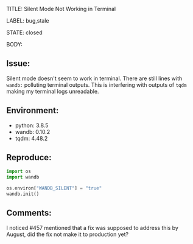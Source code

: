 TITLE:
Silent Mode Not Working in Terminal

LABEL:
bug,stale

STATE:
closed

BODY:
## Issue:
Silent mode doesn't seem to work in terminal. There are still lines with `wandb:` polluting terminal outputs. This is interfering with outputs of `tqdm` making my terminal logs unreadable. 

## Environment:
- python: 3.8.5
- wandb: 0.10.2
- tqdm: 4.48.2

## Reproduce:
```py
import os
import wandb

os.environ["WANDB_SILENT"] = "true"
wandb.init()
```

## Comments:
I noticed #457 mentioned that a fix was supposed to address this by August, did the fix not make it to production yet? 

